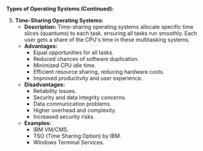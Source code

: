 **Types of Operating Systems (Continued):**

5. **Time-Sharing Operating Systems:**
   - **Description:** Time-sharing operating systems allocate specific time slices (quantums) to each task, ensuring all tasks run smoothly. Each user gets a share of the CPU's time in these multitasking systems.
   - **Advantages:**
     - Equal opportunities for all tasks.
     - Reduced chances of software duplication.
     - Minimized CPU idle time.
     - Efficient resource sharing, reducing hardware costs.
     - Improved productivity and user experience.
   - **Disadvantages:**
     - Reliability issues.
     - Security and data integrity concerns.
     - Data communication problems.
     - Higher overhead and complexity.
     - Increased security risks.
   - **Examples:**
     - IBM VM/CMS.
     - TSO (Time Sharing Option) by IBM.
     - Windows Terminal Services.

